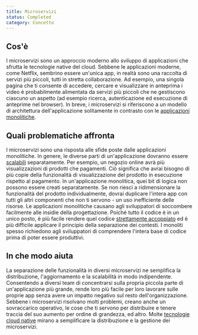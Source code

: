 ```yaml
---
title: Microservizi
status: Completed
category: Concetto
---
```


## Cos'è

I microservizi sono un approccio moderno allo sviluppo di applicazioni che sfrutta le tecnologie native del cloud. Sebbene le applicazioni moderne, come Netflix, sembrino essere un'unica app, in realtà sono una raccolta di servizi più piccoli, tutti in stretta collaborazione. Ad esempio, una singola pagina che ti consente di accedere, cercare e visualizzare in anteprima i video è probabilmente alimentata da servizi più piccoli che ne gestiscono ciascuno un aspetto (ad esempio ricerca, autenticazione ed esecuzione di anteprime nel browser). In breve, i microservizi si riferiscono a un modello di architettura dell'applicazione solitamente in contrasto con le [applicazioni monolitiche](/it/monolithic-apps/).

## Quali problematiche affronta

I microservizi sono una risposta alle sfide poste dalle applicazioni monolitiche. In genere, le diverse parti di un'applicazione dovranno essere [scalabili](/it/scalability/) separatamente. Per esempio, un negozio online avrà più visualizzazioni di prodotti che pagamenti. Ciò significa che avrai bisogno di più copie della funzionalità di visualizzazione del prodotto in esecuzione rispetto al pagamento. In un'applicazione monolitica, quei bit di logica non possono essere creati separatamente. Se non riesci a ridimensionare la funzionalità del prodotto individualmente, dovrai duplicare l'intera app con tutti gli altri componenti che non ti servono - un uso inefficiente delle risorse. Le applicazioni monolitiche causano agli sviluppatori di soccombere facilmente alle insidie della progettazione. Poiché tutto il codice è in un unico posto, è più facile rendere quel codice [strettamente accoppiato](/it/tightly-coupled-architectures/) ed è più difficile applicare il principio della separazione dei contesti. I monoliti spesso richiedono agli sviluppatori di comprendere l'intera base di codice prima di poter essere produttivi.

## In che modo aiuta

La separazione delle funzionalità in diversi microservizi ne semplifica la distribuzione, l'aggiornamento e la scalabilità in modo indipendente. Consentendo a diversi team di concentrarsi sulla propria piccola parte di un'applicazione più grande, rende loro più facile per loro lavorare sulle proprie app senza avere un impatto negativo sul resto dell'organizzazione. Sebbene i microservizi risolvano molti problemi, creano anche un sovraccarico operativo, le cose che ti servono per distribuire e tenere traccia del suo aumento per ordine di grandezza, ed altro. Molte [tecnologie cloud native](/it/cloud-native-tech/) mirano a semplificare la distribuzione e la gestione dei microservizi.
